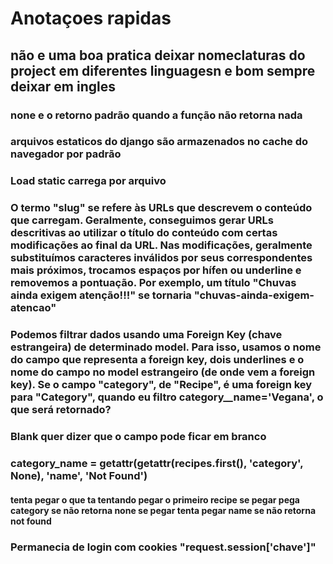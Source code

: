 # Anotaçoes rapidas

## não e uma boa pratica deixar nomeclaturas do project em diferentes linguagesn e bom sempre deixar em ingles

### none e o retorno padrão quando a função não retorna nada

### arquivos estaticos do django são armazenados no cache do navegador por padrão

### Load static carrega por arquivo

### O termo "slug" se refere às URLs que descrevem o conteúdo que carregam. Geralmente, conseguimos gerar URLs descritivas ao utilizar o título do conteúdo com certas modificações ao final da URL. Nas modificações, geralmente substituímos caracteres inválidos por seus correspondentes mais próximos, trocamos espaços por hífen ou underline e removemos a pontuação. Por exemplo, um título "Chuvas ainda exigem atenção!!!" se tornaria "chuvas-ainda-exigem-atencao"

### Podemos filtrar dados usando uma Foreign Key (chave estrangeira) de determinado model. Para isso, usamos o nome do campo que representa a foreign key, dois underlines e o nome do campo no model estrangeiro (de onde vem a foreign key). Se o campo "category", de "Recipe", é uma foreign key para "Category", quando eu filtro category__name='Vegana', o que será retornado?

### Blank quer dizer que o campo pode ficar em branco

### category_name = getattr(getattr(recipes.first(), 'category', None), 'name', 'Not Found')

#### tenta pegar o que ta tentando pegar o primeiro recipe se pegar pega category se não retorna none se pegar tenta pegar name se não retorna not found

### Permanecia de login com cookies "request.session['chave']"